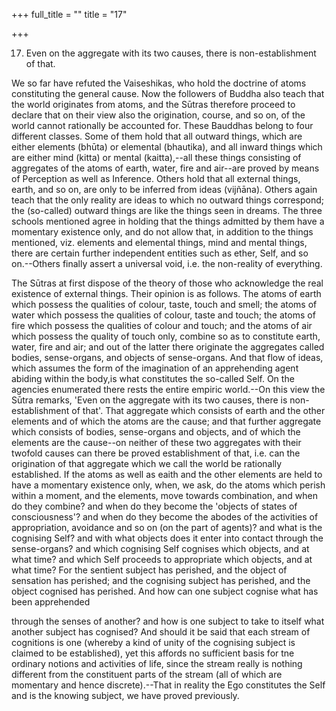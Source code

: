 +++
full_title = ""
title = "17"

+++


17. Even on the aggregate with its two causes, there is non-establishment of that.

We so far have refuted the Vaiseshikas, who hold the doctrine of atoms constituting the general cause. Now the followers of Buddha also teach that the world originates from atoms, and the Sūtras therefore proceed to declare that on their view also the origination, course, and so on, of the world cannot rationally be accounted for. These Bauddhas belong to four different classes. Some of them hold that all outward things, which are either elements (bhūta) or elemental (bhautika), and all inward things which are either mind (kitta) or mental (kaitta),--all these things consisting of aggregates of the atoms of earth, water, fire and air--are proved by means of Perception as well as Inference. Others hold that all external things, earth, and so on, are only to be inferred from ideas (vijñāna). Others again teach that the only reality are ideas to which no outward things correspond; the (so-called) outward things are like the things seen in dreams. The three schools mentioned agree in holding that the things admitted by them have a momentary existence only, and do not allow that, in addition to the things mentioned, viz. elements and elemental things, mind and mental things, there are certain further independent entities such as ether, Self, and so on.--Others finally assert a universal void, i.e. the non-reality of everything.

The Sūtras at first dispose of the theory of those who acknowledge the real existence of external things. Their opinion is as follows. The atoms of earth which possess the qualities of colour, taste, touch and smell; the atoms of water which possess the qualities of colour, taste and touch; the atoms of fire which possess the qualities of colour and touch; and the atoms of air which possess the quality of touch only, combine so as to constitute earth, water, fire and air; and out of the latter there originate the aggregates called bodies, sense-organs, and objects of sense-organs. And that flow of ideas, which assumes the form of the imagination of an apprehending agent abiding within the body,is what constitutes the so-called Self. On the agencies enumerated there rests the entire empiric world.--On this view the Sūtra remarks, 'Even on the aggregate with its two causes, there is non-establishment of that'. That aggregate which consists of earth and the other elements and of which the atoms are the cause; and that further aggregate which consists of bodies, sense-organs and objects, and of which the elements are the cause--on neither of these two aggregates with their twofold causes can there be proved establishment of that, i.e. can the origination of that aggregate which we call the world be rationally established. If the atoms as well as eaith and the other elements are held to have a momentary existence only, when, we ask, do the atoms which perish within a moment, and the elements, move towards combination, and when do they combine? and when do they become the 'objects of states of consciousness'? and when do they become the abodes of the activities of appropriation, avoidance and so on (on the part of agents)? and what is the cognising Self? and with what objects does it enter into contact through the sense-organs? and which cognising Self cognises which objects, and at what time? and which Self proceeds to appropriate which objects, and at what time? For the sentient subject has perished, and the object of sensation has perished; and the cognising subject has perished, and the object cognised has perished. And how can one subject cognise what has been apprehended

through the senses of another? and how is one subject to take to itself what another subject has cognised? And should it be said that each stream of cognitions is one (whereby a kind of unity of the cognising subject is claimed to be established), yet this affords no sufficient basis for tne ordinary notions and activities of life, since the stream really is nothing different from the constituent parts of the stream (all of which are momentary and hence discrete).--That in reality the Ego constitutes the Self and is the knowing subject, we have proved previously.

